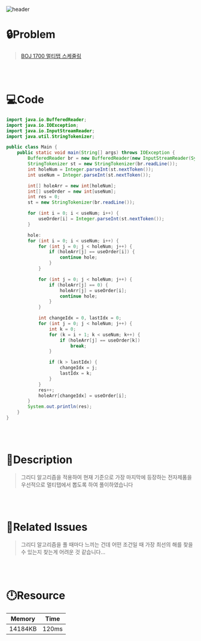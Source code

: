 ![header](https://capsule-render.vercel.app/api?type=waving&height=200&color=0:FF658D,100:FFCB32&text=BOJ%201700&fontColor=FFFFFF&fontAlign=80&fontAlignY=35&fontSize=50)

# **🔒Problem**

> [BOJ 1700 멀티탭 스케줄링](https://www.acmicpc.net/problem/1700)

<br>
<br>

# **💻Code**

```java
import java.io.BufferedReader;
import java.io.IOException;
import java.io.InputStreamReader;
import java.util.StringTokenizer;

public class Main {
    public static void main(String[] args) throws IOException {
        BufferedReader br = new BufferedReader(new InputStreamReader(System.in));
        StringTokenizer st = new StringTokenizer(br.readLine());
        int holeNum = Integer.parseInt(st.nextToken());
        int useNum = Integer.parseInt(st.nextToken());

        int[] holeArr = new int[holeNum];
        int[] useOrder = new int[useNum];
        int res = 0;
        st = new StringTokenizer(br.readLine());

        for (int i = 0; i < useNum; i++) {
            useOrder[i] = Integer.parseInt(st.nextToken());
        }

        hole:
        for (int i = 0; i < useNum; i++) {
            for (int j = 0; j < holeNum; j++) {
                if (holeArr[j] == useOrder[i]) {
                    continue hole;
                }
            }

            for (int j = 0; j < holeNum; j++) {
                if (holeArr[j] == 0) {
                    holeArr[j] = useOrder[i];
                    continue hole;
                }
            }

            int changeIdx = 0, lastIdx = 0;
            for (int j = 0; j < holeNum; j++) {
                int k = 0;
                for (k = i + 1; k < useNum; k++) {
                    if (holeArr[j] == useOrder[k])
                        break;
                }

                if (k > lastIdx) {
                    changeIdx = j;
                    lastIdx = k;
                }
            }
            res++;
            holeArr[changeIdx] = useOrder[i];
        }
        System.out.println(res);
    }
}
```

<br>
<br>

# **🔑Description**

> 그리디 알고리즘을 적용하여 현재 기준으로 가장 마지막에 등장하는 전자제품을 우선적으로 멀티탭에서 뽑도록 하여 풀이하였습니다

<br>
<br>

# **📑Related Issues**

> 그리디 알고리즘을 풀 때마다 느끼는 건데 어떤 조건일 때 가장 최선의 해를 찾을 수 있는지 찾는게 어려운 것 같습니다...

<br>
<br>

# **🕛Resource**

| Memory   | Time   |
| -------- | ------ |
| 14184KB  | 120ms  |
